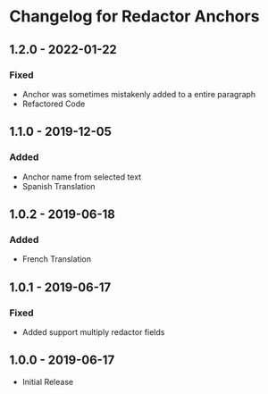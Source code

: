 # Changelog for Redactor Anchors

## 1.2.0 - 2022-01-22

### Fixed
- Anchor was sometimes mistakenly added to a entire paragraph
- Refactored Code

## 1.1.0 - 2019-12-05

### Added
- Anchor name from selected text
- Spanish Translation

## 1.0.2 - 2019-06-18

### Added 
- French Translation

## 1.0.1 - 2019-06-17

### Fixed
- Added support multiply redactor fields

## 1.0.0 - 2019-06-17

- Initial Release
